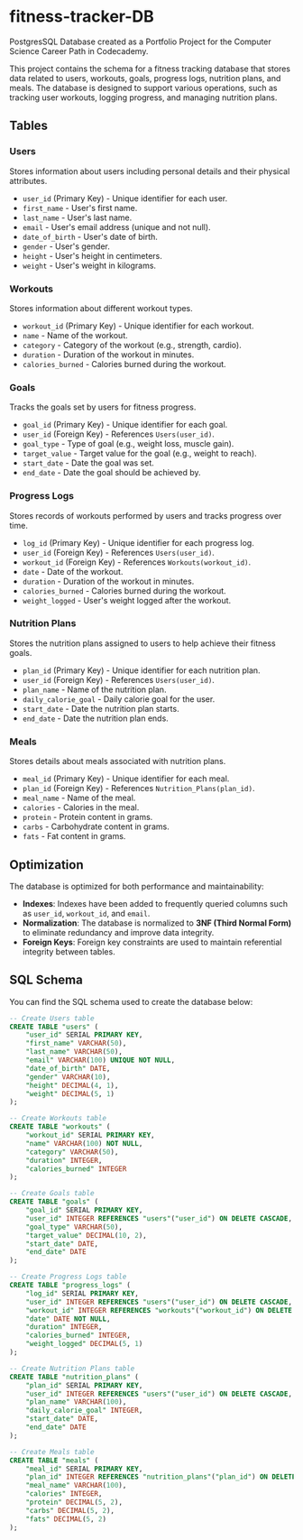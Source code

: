 # fitness-tracker-DB
PostgresSQL Database created as a Portfolio Project for the Computer Science Career Path in Codecademy.

This project contains the schema for a fitness tracking database that stores data related to users, workouts, goals, progress logs, nutrition plans, and meals. The database is designed to support various operations, such as tracking user workouts, logging progress, and managing nutrition plans.

## Tables

### Users
Stores information about users including personal details and their physical attributes.

- `user_id` (Primary Key) - Unique identifier for each user.
- `first_name` - User's first name.
- `last_name` - User's last name.
- `email` - User's email address (unique and not null).
- `date_of_birth` - User's date of birth.
- `gender` - User's gender.
- `height` - User's height in centimeters.
- `weight` - User's weight in kilograms.

### Workouts
Stores information about different workout types.

- `workout_id` (Primary Key) - Unique identifier for each workout.
- `name` - Name of the workout.
- `category` - Category of the workout (e.g., strength, cardio).
- `duration` - Duration of the workout in minutes.
- `calories_burned` - Calories burned during the workout.

### Goals
Tracks the goals set by users for fitness progress.

- `goal_id` (Primary Key) - Unique identifier for each goal.
- `user_id` (Foreign Key) - References `Users(user_id)`.
- `goal_type` - Type of goal (e.g., weight loss, muscle gain).
- `target_value` - Target value for the goal (e.g., weight to reach).
- `start_date` - Date the goal was set.
- `end_date` - Date the goal should be achieved by.

### Progress Logs
Stores records of workouts performed by users and tracks progress over time.

- `log_id` (Primary Key) - Unique identifier for each progress log.
- `user_id` (Foreign Key) - References `Users(user_id)`.
- `workout_id` (Foreign Key) - References `Workouts(workout_id)`.
- `date` - Date of the workout.
- `duration` - Duration of the workout in minutes.
- `calories_burned` - Calories burned during the workout.
- `weight_logged` - User's weight logged after the workout.

### Nutrition Plans
Stores the nutrition plans assigned to users to help achieve their fitness goals.

- `plan_id` (Primary Key) - Unique identifier for each nutrition plan.
- `user_id` (Foreign Key) - References `Users(user_id)`.
- `plan_name` - Name of the nutrition plan.
- `daily_calorie_goal` - Daily calorie goal for the user.
- `start_date` - Date the nutrition plan starts.
- `end_date` - Date the nutrition plan ends.

### Meals
Stores details about meals associated with nutrition plans.

- `meal_id` (Primary Key) - Unique identifier for each meal.
- `plan_id` (Foreign Key) - References `Nutrition_Plans(plan_id)`.
- `meal_name` - Name of the meal.
- `calories` - Calories in the meal.
- `protein` - Protein content in grams.
- `carbs` - Carbohydrate content in grams.
- `fats` - Fat content in grams.

## Optimization

The database is optimized for both performance and maintainability:

- **Indexes**: Indexes have been added to frequently queried columns such as `user_id`, `workout_id`, and `email`.
- **Normalization**: The database is normalized to **3NF (Third Normal Form)** to eliminate redundancy and improve data integrity.
- **Foreign Keys**: Foreign key constraints are used to maintain referential integrity between tables.

## SQL Schema

You can find the SQL schema used to create the database below:

```sql
-- Create Users table
CREATE TABLE "users" (
    "user_id" SERIAL PRIMARY KEY,
    "first_name" VARCHAR(50),
    "last_name" VARCHAR(50),
    "email" VARCHAR(100) UNIQUE NOT NULL,
    "date_of_birth" DATE,
    "gender" VARCHAR(10),
    "height" DECIMAL(4, 1),
    "weight" DECIMAL(5, 1)
);

-- Create Workouts table
CREATE TABLE "workouts" (
    "workout_id" SERIAL PRIMARY KEY,
    "name" VARCHAR(100) NOT NULL,
    "category" VARCHAR(50),
    "duration" INTEGER,
    "calories_burned" INTEGER
);

-- Create Goals table
CREATE TABLE "goals" (
    "goal_id" SERIAL PRIMARY KEY,
    "user_id" INTEGER REFERENCES "users"("user_id") ON DELETE CASCADE,
    "goal_type" VARCHAR(50),
    "target_value" DECIMAL(10, 2),
    "start_date" DATE,
    "end_date" DATE
);

-- Create Progress Logs table
CREATE TABLE "progress_logs" (
    "log_id" SERIAL PRIMARY KEY,
    "user_id" INTEGER REFERENCES "users"("user_id") ON DELETE CASCADE,
    "workout_id" INTEGER REFERENCES "workouts"("workout_id") ON DELETE SET NULL,
    "date" DATE NOT NULL,
    "duration" INTEGER,
    "calories_burned" INTEGER,
    "weight_logged" DECIMAL(5, 1)
);

-- Create Nutrition Plans table
CREATE TABLE "nutrition_plans" (
    "plan_id" SERIAL PRIMARY KEY,
    "user_id" INTEGER REFERENCES "users"("user_id") ON DELETE CASCADE,
    "plan_name" VARCHAR(100),
    "daily_calorie_goal" INTEGER,
    "start_date" DATE,
    "end_date" DATE
);

-- Create Meals table
CREATE TABLE "meals" (
    "meal_id" SERIAL PRIMARY KEY,
    "plan_id" INTEGER REFERENCES "nutrition_plans"("plan_id") ON DELETE CASCADE,
    "meal_name" VARCHAR(100),
    "calories" INTEGER,
    "protein" DECIMAL(5, 2),
    "carbs" DECIMAL(5, 2),
    "fats" DECIMAL(5, 2)
);
